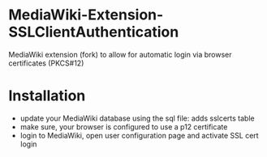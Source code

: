 MediaWiki-Extension-SSLClientAuthentication
===========================================

MediaWiki extension (fork) to allow for automatic login via browser certificates (PKCS#12)

Installation
============
  * update your MediaWiki database using the sql file: adds sslcerts table
  * make sure, your browser is configured to use a p12 certificate
  * login to MediaWiki, open user configuration page and activate SSL cert login
